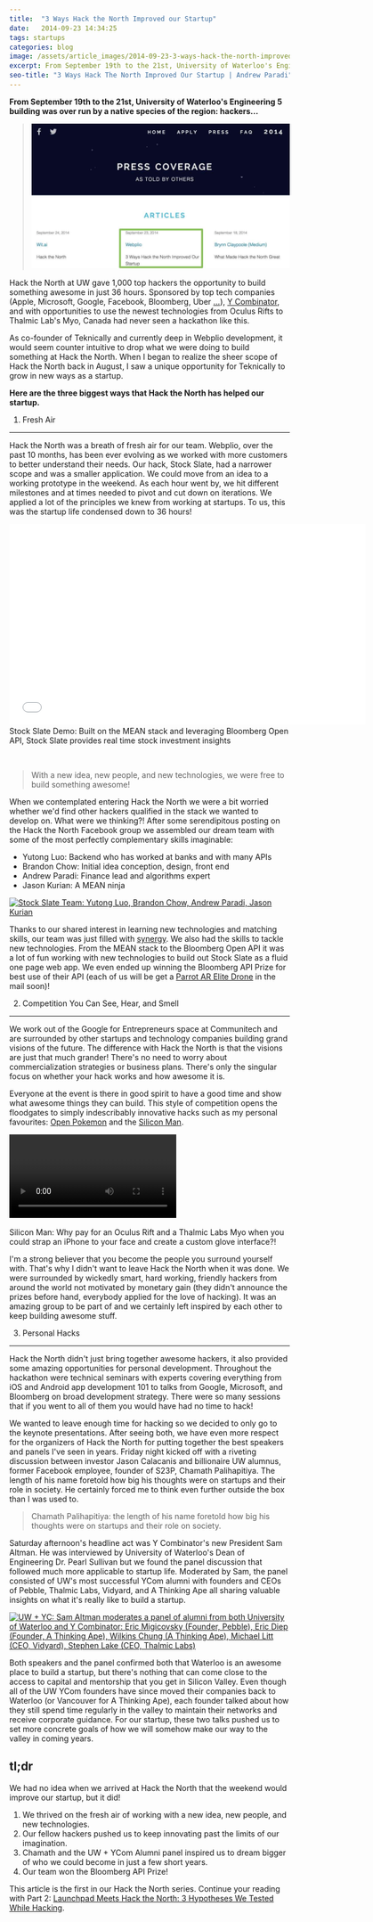 ```yaml
---
title:  "3 Ways Hack the North Improved our Startup"
date:   2014-09-23 14:34:25
tags: startups
categories: blog
image: /assets/article_images/2014-09-23-3-ways-hack-the-north-improved-our-startup/HTN-Photo-c.jpg
excerpt: From September 19th to the 21st, University of Waterloo's Engineering 5 building was over run by a native species of the region&#58; hackers...
seo-title: "3 Ways Hack The North Improved Our Startup | Andrew Paradi"
---
```


**From September 19th to the 21st, University of Waterloo's Engineering 5 building was over run by a native species of the region: hackers...**

>![Update May 2015: We've been featured on Hack the North's Press <a href="http://hackthenorth.com/press" target=_blank">page</a>!](/assets/article_images/2014-09-23-3-ways-hack-the-north-improved-our-startup/HTN-press-c.jpg)

Hack the North at UW gave 1,000 top hackers the opportunity to build something awesome in just 36 hours. Sponsored by top tech companies (Apple, Microsoft, Google, Facebook, Bloomberg, Uber <a href="http://hackthenorth.com" target="_blank">...</a>), <a href="http://www.ycombinator.com/" target="_blank">Y Combinator</a>, and with opportunities to use the newest technologies from Oculus Rifts to Thalmic Lab's Myo, Canada had never seen a hackathon like this.

As co-founder of Teknically and currently deep in Webplio development, it would seem counter intuitive to drop what we were doing to build something at Hack the North. When I began to realize the sheer scope of Hack the North back in August, I saw a unique opportunity for Teknically to grow in new ways as a startup.

**Here are the three biggest ways that Hack the North has helped our startup.**

1. Fresh Air
-----

Hack the North was a breath of fresh air for our team. Webplio, over the past 10 months, has been ever evolving as we worked with more customers to better understand their needs. Our hack, Stock Slate, had a narrower scope and was a smaller application. We could move from an idea to a working prototype in the weekend. As each hour went by, we hit different milestones and at times needed to pivot and cut down on iterations. We applied a lot of the principles we knew from working at startups. To us, this was the startup life condensed down to 36 hours!

<iframe src="//www.youtube-nocookie.com/embed/juY4bwJXMVE?rel=0" width="640" height="360" frameborder="0" allowfullscreen="allowfullscreen"></iframe><figcaption>Stock Slate Demo: Built on the MEAN stack and leveraging Bloomberg Open API, Stock Slate provides real time stock investment insights</figcaption>

&nbsp;
>With a new idea, new people, and new technologies, we were free to build something awesome!

When we contemplated entering Hack the North we were a bit worried whether we'd find other hackers qualified in the stack we wanted to develop on. What were we thinking?! After some serendipitous posting on the Hack the North Facebook group we assembled our dream team with some of the most perfectly complementary skills imaginable:
<ul>
	<li>Yutong Luo: Backend who has worked at banks and with many APIs</li>
	<li>Brandon Chow: Initial idea conception, design, front end</li>
	<li>Andrew Paradi: Finance lead and algorithms expert</li>
	<li>Jason Kurian: A MEAN ninja</li>
</ul>

<a href="https://instagram.com/p/tOuf1WG8dI/" target="_blank"><img src="http://photos-g.ak.instagram.com/hphotos-ak-xfp1/1742199_290274417829046_1818926910_n.jpg" alt="Stock Slate Team: Yutong Luo, Brandon Chow, Andrew Paradi, Jason Kurian"/></a>

Thanks to our shared interest in learning new technologies and matching skills, our team was just filled with <a href="https://youtu.be/VFqbGbU8f8o" target="_blank">synergy</a>. We also had the skills to tackle new technologies. From the MEAN stack to the Bloomberg Open API it was a lot of fun working with new technologies to build out Stock Slate as a fluid one page web app. We even ended up winning the Bloomberg API Prize for best use of their API (each of us will be get a <a href="http://ardrone2.parrot.com/" target="_blank">Parrot AR Elite Drone</a> in the mail soon)!

2. Competition You Can See, Hear, and Smell
-----

We work out of the Google for Entrepreneurs space at Communitech and are surrounded by other startups and technology companies building grand visions of the future. The difference with Hack the North is that the visions are just that much grander! There's no need to worry about commercialization strategies or business plans. There's only the singular focus on whether your hack works and how awesome it is.

Everyone at the event is there in good spirit to have a good time and show what awesome things they can build. This style of competition opens the floodgates to simply indescribably innovative hacks such as my personal favourites: <a href="http://hackthenorth.challengepost.com/submissions/27029-open-pokemon" target="_blank">Open Pokemon</a> and the <a href="http://hackthenorth.challengepost.com/submissions/27086-silicon-man" target="_blank">Silicon Man</a>.

<video src="http://videos-b-11.ak.instagram.com/hphotos-ak-xaf1/10713849_1509221115984991_1899933270_n.mp4" type="video/mp4" controls></video>
<figcaption>Silicon Man: Why pay for an Oculus Rift and a Thalmic Labs Myo when you could strap an iPhone to your face and create a custom glove interface?!</figcaption>

I'm a strong believer that you become the people you surround yourself with. That's why I didn't want to leave Hack the North when it was done. We were surrounded by wickedly smart, hard working, friendly hackers from around the world not motivated by monetary gain (they didn't announce the prizes before hand, everybody applied for the love of hacking). It was an amazing group to be part of and we certainly left inspired by each other to keep building awesome stuff.

3. Personal Hacks
-----

Hack the North didn't just bring together awesome hackers, it also provided some amazing opportunities for personal development. Throughout the hackathon were technical seminars with experts covering everything from iOS and Android app development 101 to talks from Google, Microsoft, and Bloomberg on broad development strategy. There were so many sessions that if you went to all of them you would have had no time to hack!

We wanted to leave enough time for hacking so we decided to only go to the keynote presentations. After seeing both, we have even more respect for the organizers of Hack the North for putting together the best speakers and panels I've seen in years. Friday night kicked off with a riveting discussion between investor Jason Calacanis and billionaire UW alumnus, former Facebook employee, founder of S23P, Chamath Palihapitiya. The length of his name foretold how big his thoughts were on startups and their role in society. He certainly forced me to think even further outside the box than I was used to.

>Chamath Palihapitiya: the length of his name foretold how big his thoughts were on startups and their role on society.

Saturday afternoon's headline act was Y Combinator's new President Sam Altman. He was interviewed by University of Waterloo's Dean of Engineering Dr. Pearl Sullivan but we found the panel discussion that followed much more applicable to startup life. Moderated by Sam, the panel consisted of UW's most successful YCom alumni with founders and CEOs of Pebble, Thalmic Labs, Vidyard, and A Thinking Ape all sharing valuable insights on what it's really like to build a startup.

<a href="https://instagram.com/p/tLJ1t1G8b6/" target="_blank"><img src="http://photos-b.ak.instagram.com/hphotos-ak-xaf1/10693659_1466888876932369_1764327461_n.jpg" alt="UW + YC: Sam Altman moderates a panel of alumni from both University of Waterloo and Y Combinator: Eric Migicovsky (Founder, Pebble), Eric Diep (Founder, A Thinking Ape), Wilkins Chung (A Thinking Ape), Michael Litt (CEO, Vidyard), Stephen Lake (CEO, Thalmic Labs)"/></a>

Both speakers and the panel confirmed both that Waterloo is an awesome place to build a startup, but there's nothing that can come close to the access to capital and mentorship that you get in Silicon Valley. Even though all of the UW YCom founders have since moved their companies back to Waterloo (or Vancouver for A Thinking Ape), each founder talked about how they still spend time regularly in the valley to maintain their networks and receive corporate guidance. For our startup, these two talks pushed us to set more concrete goals of how we will somehow make our way to the valley in coming years.

tl;dr
-----

We had no idea when we arrived at Hack the North that the weekend would improve our startup, but it did!

1. We thrived on the fresh air of working with a new idea, new people, and new technologies.
2. Our fellow hackers pushed us to keep innovating past the limits of our imagination.
3. Chamath and the UW + YCom Alumni panel inspired us to dream bigger of who we could become in just a few short years.
4. Our team won the Bloomberg API Prize!

This article is the first in our Hack the North series. Continue your reading with Part 2: <a href="http://andrewparadi.com/blog/launchpad-meets-hack-north-3-hypotheses-tested-hacking/">Launchpad Meets Hack the North: 3 Hypotheses We Tested While Hacking</a>.